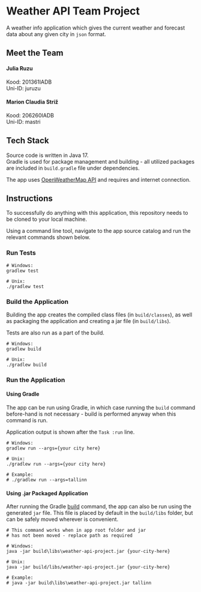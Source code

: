# Weather API Team Project

A weather info application which gives the current weather and
forecast data about any given city in `json` format.

## Meet the Team
#### Julia Ruzu  
Kood: 201361IADB  
Uni-ID: juruzu 
#### Marion Claudia Striž  
Kood: 206260IADB  
Uni-ID: mastri

## Tech Stack
Source code is written in Java 17.   
Gradle is used for package management and building - 
all utilized packages are included in `build.gradle` file under dependencies.

The app uses [OpenWeatherMap API](https://openweathermap.org/api) and
requires and internet connection.

## Instructions

To successfully do anything with this application, this repository
needs to be cloned to your local machine.

Using a command line tool, navigate to the app source catalog and run
the relevant commands shown below.

### Run Tests

```shell
# Windows:
gradlew test

# Unix:
./gradlew test
```

### Build the Application

Building the app creates the compiled class files (in `build/classes`), as well as packaging the
application and creating a jar file (in `build/libs`).

Tests are also run as a part of the build.

```shell
# Windows:
gradlew build

# Unix:
./gradlew build
```

### Run the Application

#### Using Gradle
The app can be run using Gradle, in which case running the `build` command
before-hand is not necessary - build is performed anyway when this command is run.

Application output is shown after the `Task :run` line.

```shell
# Windows:
gradlew run --args={your city here}

# Unix:
./gradlew run --args={your city here}

# Example:
# ./gradlew run --args=tallinn
```

#### Using .jar Packaged Application
After running the Gradle [build](#build-the-application)  command, the app can also be run using
the generated `jar` file. This file is placed by default in the `build/libs` folder,
but can be safely moved wherever is convenient.
```shell
# This command works when in app root folder and jar 
# has not been moved - replace path as required

# Windows:
java -jar build\libs\weather-api-project.jar {your-city-here}

# Unix:
java -jar build/libs/weather-api-project.jar {your-city-here}

# Example:
# java -jar build\libs\weather-api-project.jar tallinn
```


